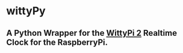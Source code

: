# wittyPy
## A Python Wrapper for the [WittyPi 2](http://www.uugear.com/product/wittypi2/) Realtime Clock for the RaspberryPi.
